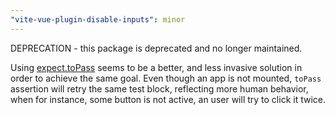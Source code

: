 ```yaml
---
"vite-vue-plugin-disable-inputs": minor
---
```


DEPRECATION - this package is deprecated and no longer maintained.

Using [expect.toPass](https://playwright.dev/docs/test-assertions#expecttopass) seems to be a better, and less invasive solution in order to achieve the same goal. Even though an app is not mounted, `toPass` assertion will retry the same test block, reflecting more human behavior, when for instance, some button is not active, an user will try to click it twice.
